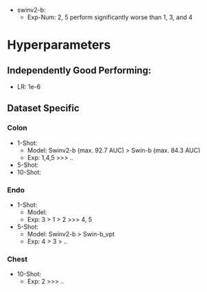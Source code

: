 - swinv2-b:
  - Exp-Num:        2, 5 perform significantly worse than 1, 3, and 4

# Hyperparameters
## Independently Good Performing:
  - LR: 1e-6

## Dataset Specific
### Colon
- 1-Shot:
  - Model: Swinv2-b (max. 92.7 AUC) > Swin-b (max. 84.3 AUC)
  - Exp: 1,4,5 >>> ..
- 5-Shot:
- 10-Shot:

### Endo
- 1-Shot:
    - Model: 
    - Exp: 3 > 1 > 2 >>> 4, 5
- 5-Shot:
    - Model: Swinv2-b > Swin-b_vpt
    - Exp: 4 > 3 > ..

### Chest
- 10-Shot:
    - Exp: 2 >>> ..